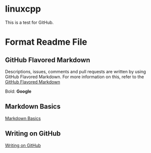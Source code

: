# linuxcpp

This is a test for GitHub.

# Format Readme File
## GitHub Flavored Markdown
Descriptions, issues, comments and pull requests are written by using GitHub Flavored Markdown. For more information on this, refer to the [GitHub Flavored Markdown](https://help.github.com/articles/github-flavored-markdown/)

Bold: **Google**

## Markdown Basics
[Markdown Basics](https://help.github.com/articles/markdown-basics/)

## Writing on GitHub
[Writing on GitHub](https://help.github.com/articles/writing-on-github/)

